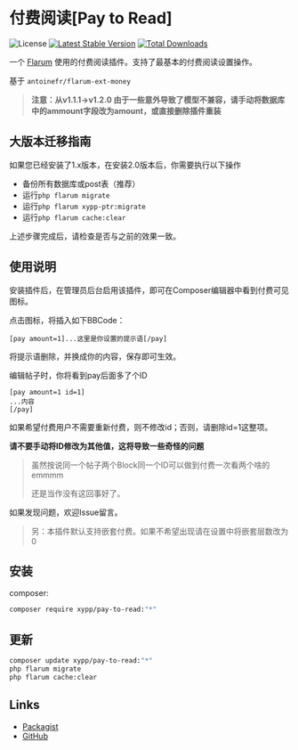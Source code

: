 # 付费阅读[Pay to Read]

![License](https://img.shields.io/badge/license-MIT-blue.svg) [![Latest Stable Version](https://img.shields.io/packagist/v/xypp/pay-to-read.svg)](https://packagist.org/packages/xypp/pay-to-read) [![Total Downloads](https://img.shields.io/packagist/dt/xypp/pay-to-read.svg)](https://packagist.org/packages/xypp/pay-to-read)

一个 [Flarum](http://flarum.org) 使用的付费阅读插件。支持了最基本的付费阅读设置操作。

基于 `antoinefr/flarum-ext-money`

> **注意：从v1.1.1->v1.2.0 由于一些意外导致了模型不兼容，请手动将数据库中的ammount字段改为amount，或直接删除插件重装**

## 大版本迁移指南

如果您已经安装了1.x版本，在安装2.0版本后，你需要执行以下操作

+ 备份所有数据库或post表（推荐）
+ 运行`php flarum migrate`
+ 运行`php flarum xypp-ptr:migrate`
+ 运行`php flarum cache:clear`

上述步骤完成后，请检查是否与之前的效果一致。

## 使用说明

安装插件后，在管理员后台启用该插件，即可在Composer编辑器中看到付费可见图标。

点击图标，将插入如下BBCode：

```plain
[pay amount=1]...这里是你设置的提示语[/pay]
```

将提示语删除，并换成你的内容，保存即可生效。


编辑帖子时，你将看到pay后面多了个ID

```plain
[pay amount=1 id=1]
...内容
[/pay]
```

如果希望付费用户不需要重新付费，则不修改id；否则，请删除id=1这整项。

**请不要手动将ID修改为其他值，这将导致一些奇怪的问题**

> 虽然按说同一个帖子两个Block同一个ID可以做到付费一次看两个啥的emmmm
>
> 还是当作没有这回事好了。

如果发现问题，欢迎Issue留言。

> 另：本插件默认支持嵌套付费。如果不希望出现请在设置中将嵌套层数改为0

## 安装

composer:

```sh
composer require xypp/pay-to-read:"*"
```

## 更新

```sh
composer update xypp/pay-to-read:"*"
php flarum migrate
php flarum cache:clear
```

## Links

- [Packagist](https://packagist.org/packages/xypp/pay-to-read)
- [GitHub](https://github.com/xypp/pay-to-read)
